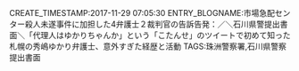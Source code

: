 CREATE_TIMESTAMP:2017-11-29 07:05:30
ENTRY_BLOGNAME:市場急配センター殺人未遂事件に加担した4弁護士２裁判官の告訴告発：／＼石川県警提出書面＼「代理人はゆかりちゃんか」という「こたんせ」のツイートで初めて知った札幌の秀嶋ゆかり弁護士、意外すぎた経歴と活動
TAGS:珠洲警察署,石川県警察提出書面

